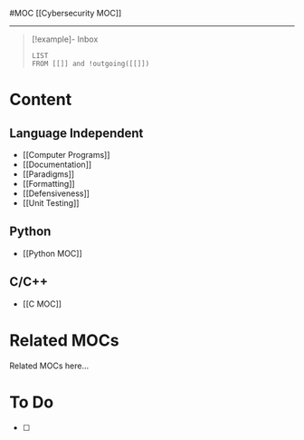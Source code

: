 #MOC
[[Cybersecurity MOC]]
- - -

> [!example]- Inbox
> ```dataview
> LIST
> FROM [[]] and !outgoing([[]])
> ```
# Content

## Language Independent

- [[Computer Programs]]
- [[Documentation]]
- [[Paradigms]]
- [[Formatting]]
- [[Defensiveness]]
- [[Unit Testing]]

## Python

- [[Python MOC]]

## C/C++

- [[C MOC]]

# Related MOCs

Related MOCs here...

# To Do

- [ ] 